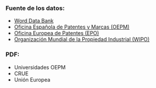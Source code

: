 ### Fuente de los datos:
- [Word Data Bank](https://databank.worldbank.org/source/population-estimates-and-projections)
- [Oficina Española de Patentes y Marcas (OEPM)](https://databank.worldbank.org/source/population-estimates-and-projections)
- [Oficina Europea de Patentes (EPO)](https://www.epo.org/about-us/annual-reports-statistics/statistics.html#data)
- [Organización Mundial de la Propiedad Industrial (WIPO)](https://www3.wipo.int/ipstats/index.htm?tab=patent)

### PDF:
- Universidades OEPM
- CRUE
- Unión Europea

